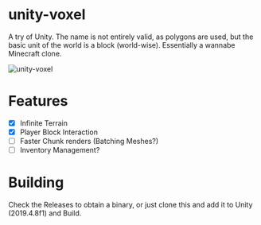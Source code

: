 # unity-voxel

A try of Unity.
The name is not entirely valid, as polygons are used, but the basic unit of the world is a block (world-wise).
Essentially a wannabe Minecraft clone.

![unity-voxel](https://kekvrose.me/static/projects/screenshots/unity-voxel.png)

# Features

- [X] Infinite Terrain
- [X] Player Block Interaction
- [ ] Faster Chunk renders (Batching Meshes?)
- [ ] Inventory Management? 

# Building

Check the Releases to obtain a binary, or just clone this and add it to Unity (2019.4.8f1) and Build.
